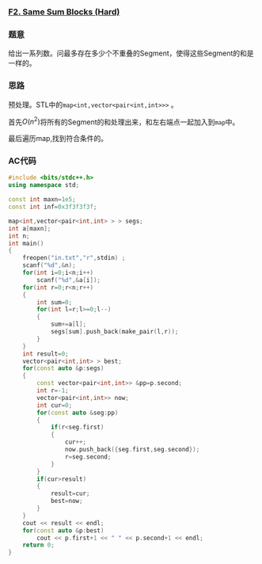 ### [F2. Same Sum Blocks (Hard)](http://codeforces.com/problemset/problem/1141/F2)

### 题意

给出一系列数。问最多存在多少个不重叠的Segment，使得这些Segment的和是一样的。

### 思路

预处理。STL中的`map<int,vector<pair<int,int>>>` 。

首先$O(n^2)$将所有的Segment的和处理出来，和左右端点一起加入到`map`中。

最后遍历map,找到符合条件的。

### AC代码

```cpp
#include <bits/stdc++.h>
using namespace std;

const int maxn=1e5;
const int inf=0x3f3f3f3f;

map<int,vector<pair<int,int> > > segs;
int a[maxn];
int n;
int main()
{
	freopen("in.txt","r",stdin)	;
	scanf("%d",&n);
	for(int i=0;i<n;i++)
		scanf("%d",&a[i]);
	for(int r=0;r<n;r++)
	{
		int sum=0;
		for(int l=r;l>=0;l--)
		{
			sum+=a[l];
			segs[sum].push_back(make_pair(l,r));
		}
	}
	int result=0;
	vector<pair<int,int> > best;
	for(const auto &p:segs)
	{
		const vector<pair<int,int>> &pp=p.second;
		int r=-1;
		vector<pair<int,int>> now;
		int cur=0;
		for(const auto &seg:pp)
		{
			if(r<seg.first)
			{
				cur++;
				now.push_back({seg.first,seg.second});
				r=seg.second;
			}
		}
		if(cur>result)
		{
			result=cur;
			best=now;
		}
	}
	cout << result << endl;
	for(const auto &p:best)
		cout << p.first+1 << " " << p.second+1 << endl;
	return 0;
}
```

